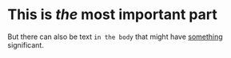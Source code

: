 # This is *the* **most** important part #

But there can also be text `in the body` that might have [something][] significant.

[something]: http://example.com "This will be ignored"